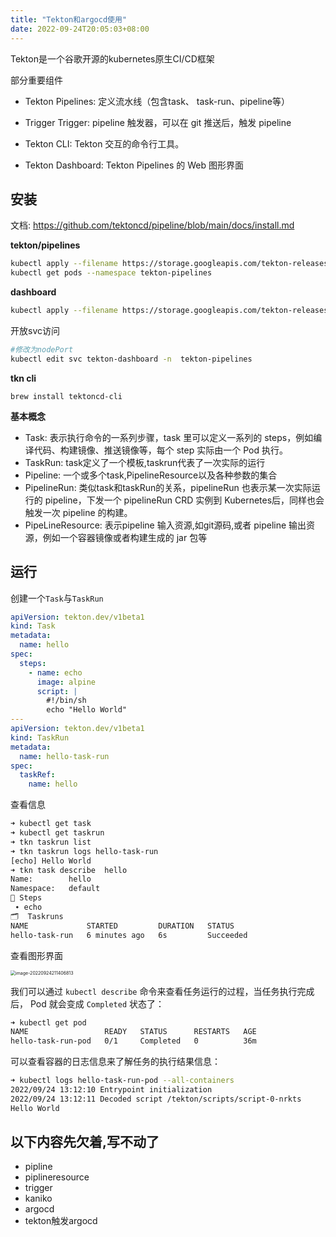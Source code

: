 ```yaml
---
title: "Tekton和argocd使用"
date: 2022-09-24T20:05:03+08:00
---
```


Tekton是一个谷歌开源的kubernetes原生CI/CD框架 

部分重要组件

- Tekton Pipelines:  定义流水线（包含task、 task-run、pipeline等）

- Trigger Trigger: pipeline 触发器，可以在 git 推送后，触发 pipeline

- Tekton CLI:  Tekton 交互的命令行工具。

- Tekton Dashboard: Tekton Pipelines 的 Web 图形界面

## 安装

文档: https://github.com/tektoncd/pipeline/blob/main/docs/install.md

**tekton/pipelines**

```bash
kubectl apply --filename https://storage.googleapis.com/tekton-releases/pipeline/latest/release.yaml
kubectl get pods --namespace tekton-pipelines
```

**dashboard**

```bash
kubectl apply --filename https://storage.googleapis.com/tekton-releases/dashboard/latest/tekton-dashboard-release.yaml
```

开放svc访问

```bash
#修改为nodePort
kubectl edit svc tekton-dashboard -n  tekton-pipelines 
```

**tkn cli**

```
brew install tektoncd-cli
```

**基本概念**

- Task: 表示执行命令的一系列步骤，task 里可以定义一系列的 steps，例如编译代码、构建镜像、推送镜像等，每个 step 实际由一个 Pod 执行。
- TaskRun: task定义了一个模板,taskrun代表了一次实际的运行
- Pipeline: 一个或多个task,PipelineResource以及各种参数的集合
- PipelineRun: 类似task和taskRun的关系，pipelineRun 也表示某一次实际运行的 pipeline，下发一个 pipelineRun CRD 实例到 Kubernetes后，同样也会触发一次 pipeline 的构建。
- PipeLineResource: 表示pipeline 输入资源,如git源码,或者 pipeline 输出资源，例如一个容器镜像或者构建生成的 jar 包等

## 运行

创建一个`Task`与`TaskRun`

```yaml
apiVersion: tekton.dev/v1beta1
kind: Task
metadata:
  name: hello
spec:
  steps:
    - name: echo
      image: alpine
      script: |
        #!/bin/sh
        echo "Hello World"
---
apiVersion: tekton.dev/v1beta1
kind: TaskRun
metadata:
  name: hello-task-run
spec:
  taskRef:
    name: hello
```

查看信息

```bash
➜ kubectl get task
➜ kubectl get taskrun
➜ tkn taskrun list
➜ tkn taskrun logs hello-task-run
[echo] Hello World
➜ tkn task describe  hello
Name:        hello
Namespace:   default
🦶 Steps
 ∙ echo
🗂  Taskruns
NAME             STARTED         DURATION   STATUS
hello-task-run   6 minutes ago   6s         Succeeded
```

查看图形界面

<img src="https://inksnw.asuscomm.com:3001/blog/Tekton和argocd使用_0e87c8f1eecf273adae9217db1ba60e8.png" alt="image-20220924211406813" style="zoom: 50%;" />

我们可以通过 `kubectl describe` 命令来查看任务运行的过程，当任务执行完成后， Pod 就会变成 `Completed` 状态了：

```bash
➜ kubectl get pod                        
NAME                 READY   STATUS      RESTARTS   AGE
hello-task-run-pod   0/1     Completed   0          36m
```

可以查看容器的日志信息来了解任务的执行结果信息：

```bash
➜ kubectl logs hello-task-run-pod --all-containers
2022/09/24 13:12:10 Entrypoint initialization
2022/09/24 13:12:11 Decoded script /tekton/scripts/script-0-nrkts
Hello World
```

## 以下内容先欠着,写不动了

- pipline
- piplineresource
- trigger
- kaniko
- argocd
- tekton触发argocd
